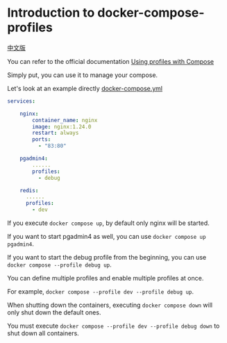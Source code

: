 # Introduction to docker-compose-profiles

[中文版](README.md)

You can refer to the official documentation [Using profiles with Compose](https://docs.docker.com/compose/profiles/)

Simply put, you can use it to manage your compose.

Let's look at an example directly [docker-compose.yml](docker-compose.yml)

```yml
services:

    nginx:
        container_name: nginx
        image: nginx:1.24.0
        restart: always
        ports:
          - "83:80"

    pgadmin4:
        ......
        profiles:
          - debug

    redis:
      ......
      profiles:
        - dev
```

If you execute `docker compose up`, by default only nginx will be started.

If you want to start pgadmin4 as well, you can use `docker compose up pgadmin4`.

If you want to start the debug profile from the beginning, you can use `docker compose --profile debug up`.

You can define multiple profiles and enable multiple profiles at once.

For example, `docker compose --profile dev --profile debug up`.

When shutting down the containers, executing `docker compose down` will only shut down the default ones.

You must execute `docker compose --profile dev --profile debug down` to shut down all containers.
